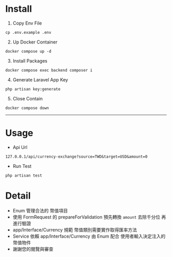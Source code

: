 # Install
1. Copy Env File
```shell
cp .env.example .env
```
2. Up Docker Container
```shell
docker compose up -d
```
3. Install Packages
```shell
docker compose exec backend composer i
```
4. Generate Laravel App Key
```shell
php artisan key:generate
```
5. Close Contain
```shell
docker compose down
```
---
# Usage
- Api Url
```
127.0.0.1/api/currency-exchange?source=TWD&target=USD&amount=0
```
- Run Test
```shell
php artisan test
```

# Detail
- Enum 管理合法的 幣值項目
- 使用 FormRequest 的 prepareForValidation 預先轉換 `amount` 去除千分位 再進行驗證
- app/Interface/Currency 規範 幣值類別需要實作取得匯率方法
- Service 依賴 app/Interface/Currency 由 Enum 配合 使用者輸入決定注入的幣值物件
- 謝謝您的閱覽與審查